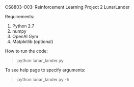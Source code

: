 CS8803-O03: Reinforcement Learning
Project 2
LunarLander

Requirements:
1. Python 2.7
2. numpy
3. OpenAI Gym
4. Matplotlib (optional)

How to run the code:
> python lunar_lander.py

To see help page to specify arguments:
> python lunar_lander.py -h
